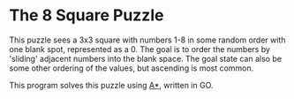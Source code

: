 # The 8 Square Puzzle
This puzzle sees a 3x3 square with numbers 1-8 in some random order with one blank spot, represented as a 0. The goal is to order the numbers by 'sliding' adjacent numbers into the blank space. The goal state can also be some other ordering of the values, but ascending is most common.

This program solves this puzzle using [A*](https://en.wikipedia.org/wiki/A*_search_algorithm), written in GO.
